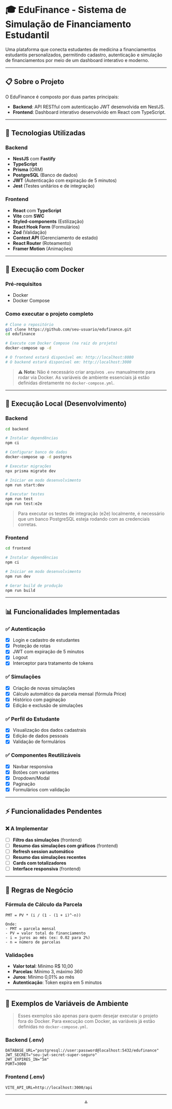 # 🎓 EduFinance - Sistema de Simulação de Financiamento Estudantil

Uma plataforma que conecta estudantes de medicina a financiamentos estudantis personalizados, permitindo cadastro, autenticação e simulação de financiamentos por meio de um dashboard interativo e moderno.

---

## 📋 Sobre o Projeto

O EduFinance é composto por duas partes principais:

* **Backend**: API RESTful com autenticação JWT desenvolvida em NestJS.
* **Frontend**: Dashboard interativo desenvolvido em React com TypeScript.

---

## 🚀 Tecnologias Utilizadas

### Backend

* **NestJS** com **Fastify**
* **TypeScript**
* **Prisma** (ORM)
* **PostgreSQL** (Banco de dados)
* **JWT** (Autenticação com expiração de 5 minutos)
* **Jest** (Testes unitários e de integração)

### Frontend

* **React** com **TypeScript**
* **Vite** com **SWC**
* **Styled-components** (Estilização)
* **React Hook Form** (Formulários)
* **Zod** (Validação)
* **Context API** (Gerenciamento de estado)
* **React Router** (Roteamento)
* **Framer Motion** (Animações)

---

## 🐳 Execução com Docker

### Pré-requisitos

* Docker
* Docker Compose

### Como executar o projeto completo

```bash
# Clone o repositório
git clone https://github.com/seu-usuario/edufinance.git
cd edufinance

# Execute com Docker Compose (na raiz do projeto)
docker-compose up -d

# O frontend estará disponível em: http://localhost:8080
# O backend estará disponível em: http://localhost:3000
```

> ⚠️ **Nota:** Não é necessário criar arquivos `.env` manualmente para rodar via Docker. As variáveis de ambiente essenciais já estão definidas diretamente no `docker-compose.yml`.

---

## 🔧 Execução Local (Desenvolvimento)

### Backend

```bash
cd backend

# Instalar dependências
npm ci

# Configurar banco de dados
docker-compose up -d postgres

# Executar migrações
npx prisma migrate dev

# Iniciar em modo desenvolvimento
npm run start:dev

# Executar testes
npm run test
npm run test:e2e
```

> Para executar os testes de integração (e2e) localmente, é necessário que um banco PostgreSQL esteja rodando com as credenciais corretas.

### Frontend

```bash
cd frontend

# Instalar dependências
npm ci

# Iniciar em modo desenvolvimento
npm run dev

# Gerar build de produção
npm run build
```

---

## 📊 Funcionalidades Implementadas

### ✅ Autenticação

* [x] Login e cadastro de estudantes
* [x] Proteção de rotas
* [x] JWT com expiração de 5 minutos
* [x] Logout
* [x] Interceptor para tratamento de tokens

### ✅ Simulações

* [x] Criação de novas simulações
* [x] Cálculo automático da parcela mensal (fórmula Price)
* [x] Histórico com paginação
* [x] Edição e exclusão de simulações

### ✅ Perfil do Estudante

* [x] Visualização dos dados cadastrais
* [x] Edição de dados pessoais
* [x] Validação de formulários

### ✅ Componentes Reutilizáveis

* [x] Navbar responsiva
* [x] Botões com variantes
* [x] Dropdown/Modal
* [x] Paginação
* [x] Formulários com validação

---

## ⚡️ Funcionalidades Pendentes

### ❌ A Implementar

* [ ] **Filtro das simulações** (frontend)
* [ ] **Resumo das simulações com gráficos** (frontend)
* [ ] **Refresh session automático**
* [ ] **Resumo das simulações recentes**
* [ ] **Cards com totalizadores**
* [ ] **Interface responsiva** (frontend)

---

## 🎯 Regras de Negócio

### Fórmula de Cálculo da Parcela

```
PMT = PV * (i / (1 - (1 + i)^-n))

Onde:
- PMT = parcela mensal
- PV = valor total do financiamento
- i = juros ao mês (ex: 0.02 para 2%)
- n = número de parcelas
```

### Validações

* **Valor total**: Mínimo R\$ 10,00
* **Parcelas**: Mínimo 3, máximo 360
* **Juros**: Mínimo 0,01% ao mês
* **Autenticação**: Token expira em 5 minutos

---

## 🔐 Exemplos de Variáveis de Ambiente

> Esses exemplos são apenas para quem desejar executar o projeto fora do Docker. Para execução com Docker, as variáveis já estão definidas no `docker-compose.yml`.

### Backend (.env)

```env
DATABASE_URL="postgresql://user:password@localhost:5432/edufinance"
JWT_SECRET="seu-jwt-secret-super-seguro"
JWT_EXPIRES_IN="5m"
PORT=3000
```

### Frontend (.env)

```env
VITE_API_URL=http://localhost:3000/api
```

---

<div align="center">⁂</div>
